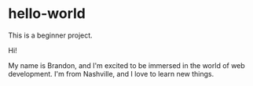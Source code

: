 # hello-world
This is a beginner project.

Hi!

My name is Brandon, and I'm excited to be immersed in the world of web development.
I'm from Nashville, and I love to learn new things.
